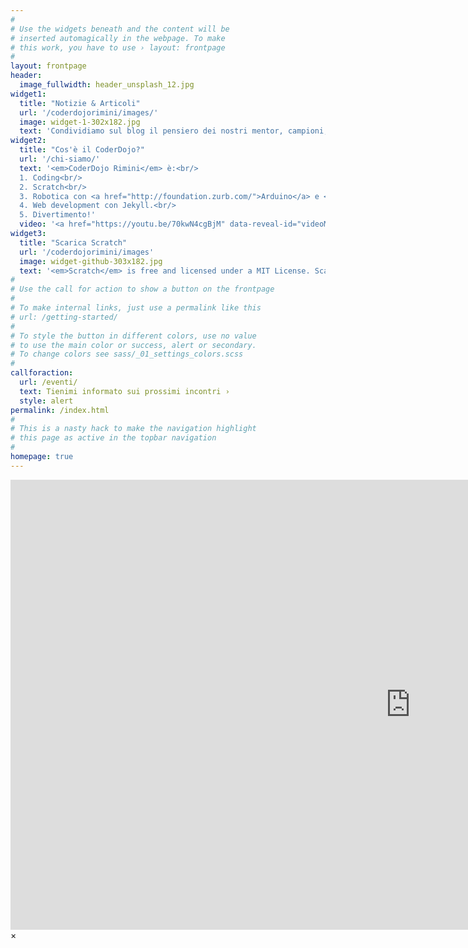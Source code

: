 ```yaml
---
#
# Use the widgets beneath and the content will be
# inserted automagically in the webpage. To make
# this work, you have to use › layout: frontpage
#
layout: frontpage
header:
  image_fullwidth: header_unsplash_12.jpg
widget1:
  title: "Notizie & Articoli"
  url: '/coderdojorimini/images/'
  image: widget-1-302x182.jpg
  text: 'Condividiamo sul blog il pensiero dei nostri mentor, campioni, ninja ed ovviamente del nostro venerando  <em>Sensei</em>.'
widget2:
  title: "Cos'è il CoderDojo?"
  url: '/chi-siamo/'
  text: '<em>CoderDojo Rimini</em> è:<br/>
  1. Coding<br/>
  2. Scratch<br/>
  3. Robotica con <a href="http://foundation.zurb.com/">Arduino</a> e <a href="http://foundation.zurb.com/">Raspberry</a>.<br/>
  4. Web development con Jekyll.<br/>
  5. Divertimento!'
  video: '<a href="https://youtu.be/70kwN4cgBjM" data-reveal-id="videoModal"><img src="/coderdojorimini/images/start-video-feeling-responsive-302x182.jpg" width="302" height="182" alt=""/></a>'
widget3:
  title: "Scarica Scratch"
  url: '/coderdojorimini/images'
  image: widget-github-303x182.jpg
  text: '<em>Scratch</em> is free and licensed under a MIT License. Scaricalo e comincia a sviluppare. Prendi la versione  <a href="https://github.com/Phlow/feeling-responsive/tree/bare-bones-version">Off Line</a> per il tuo sistema operativo o prova ad usare quella <a href="https://github.com/Phlow/feeling-responsive/tree/gh-pages">on line</a> più aggiornata. Scrivici via Twitter <a href="http://twitter.com/coderdojoRN">@coderdojoRN</a>.'
#
# Use the call for action to show a button on the frontpage
#
# To make internal links, just use a permalink like this
# url: /getting-started/
#
# To style the button in different colors, use no value
# to use the main color or success, alert or secondary.
# To change colors see sass/_01_settings_colors.scss
#
callforaction:
  url: /eventi/
  text: Tienimi informato sui prossimi incontri ›
  style: alert
permalink: /index.html
#
# This is a nasty hack to make the navigation highlight
# this page as active in the topbar navigation
#
homepage: true
---
```


<div id="videoModal" class="reveal-modal large" data-reveal="">
  <div class="flex-video widescreen vimeo" style="display: block;">
    <iframe width="1280" height="720" src="https://youtu.be/70kwN4cgBjM" frameborder="0" allowfullscreen></iframe>
  </div>
  <a class="close-reveal-modal">&#215;</a>
</div>
